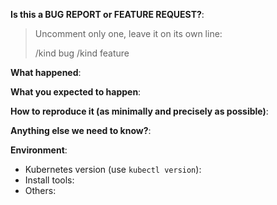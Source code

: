 **Is this a BUG REPORT or FEATURE REQUEST?**:

> Uncomment only one, leave it on its own line:
>
> /kind bug
> /kind feature

**What happened**:

**What you expected to happen**:

**How to reproduce it (as minimally and precisely as possible)**:

**Anything else we need to know?**:

**Environment**:

- Kubernetes version (use `kubectl version`):
- Install tools:
- Others:

